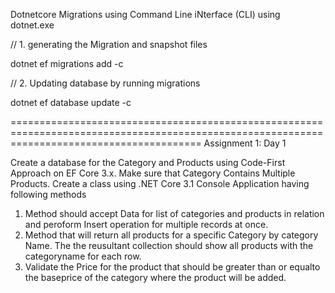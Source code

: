 ﻿Dotnetcore Migrations using Command Line iNterface (CLI) using dotnet.exe

// 1. generating the Migration and snapshot files

dotnet ef migrations add <NAME-OF-THE-MIGRATION> -c <THE-DBCOntext-Class-Namespace-Path>

// 2. Updating database by running migrations

dotnet ef database update -c <THE-DBCOntext-Class-Namespace-Path>

=============================================================================================================================================
Assignment 1: Day 1

Create a database for the Category and Products using Code-First Approach on EF Core 3.x. Make sure that Category Contains Multiple Products.
Create a class using .NET Core 3.1 Console Application having following methods
1. Method should accept Data for list of categories and products in relation and peroform Insert operation for multiple records at once. 
2. Method that will return all products for a specific Category by category Name. The the reusultant collection should show all products with 
the categoryname for each row.
3. Validate the Price for the product that should be greater than or equalto the baseprice of the category where the product will be added.